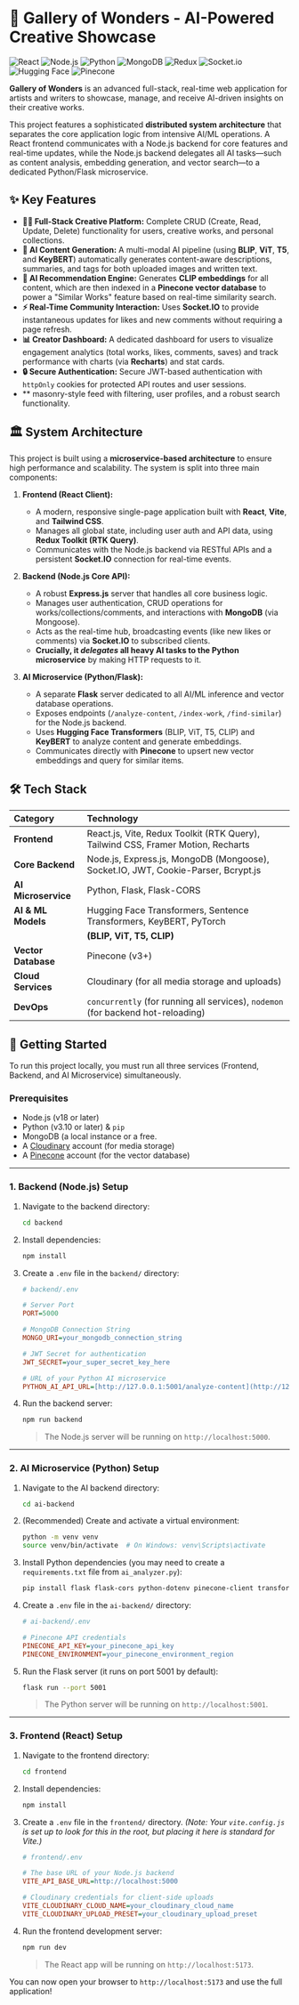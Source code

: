 # 🎨 Gallery of Wonders - AI-Powered Creative Showcase

![React](https://img.shields.io/badge/React-20232A?style=for-the-badge&logo=react&logoColor=61DAFB)
![Node.js](https://img.shields.io/badge/Node.js-339933?style=for-the-badge&logo=nodedotjs&logoColor=white)
![Python](https://img.shields.io/badge/Python-3776AB?style=for-the-badge&logo=python&logoColor=white)
![MongoDB](https://img.shields.io/badge/MongoDB-47A248?style=for-the-badge&logo=mongodb&logoColor=white)
![Redux](https://img.shields.io/badge/Redux-764ABC?style=for-the-badge&logo=redux&logoColor=white)
![Socket.io](https://img.shields.io/badge/Socket.io-010101?style=for-the-badge&logo=socketdotio&logoColor=white)
![Hugging Face](https://img.shields.io/badge/Hugging%20Face-Transformers-yellow?style=for-the-badge&logo=huggingface)
![Pinecone](https://img.shields.io/badge/Pinecone-Vector%20DB-blue?style=for-the-badge&logo=pinecone)

**Gallery of Wonders** is an advanced full-stack, real-time web application for artists and writers to showcase, manage, and receive AI-driven insights on their creative works.

This project features a sophisticated **distributed system architecture** that separates the core application logic from intensive AI/ML operations. A React frontend communicates with a Node.js backend for core features and real-time updates, while the Node.js backend delegates all AI tasks—such as content analysis, embedding generation, and vector search—to a dedicated Python/Flask microservice.


## ✨ Key Features

* **👨‍🎨 Full-Stack Creative Platform:** Complete CRUD (Create, Read, Update, Delete) functionality for users, creative works, and personal collections.
* **🤖 AI Content Generation:** A multi-modal AI pipeline (using **BLIP**, **ViT**, **T5**, and **KeyBERT**) automatically generates content-aware descriptions, summaries, and tags for both uploaded images and written text.
* **🧠 AI Recommendation Engine:** Generates **CLIP embeddings** for all content, which are then indexed in a **Pinecone vector database** to power a "Similar Works" feature based on real-time similarity search.
* **⚡ Real-Time Community Interaction:** Uses **Socket.IO** to provide instantaneous updates for likes and new comments without requiring a page refresh.
* **📊 Creator Dashboard:** A dedicated dashboard for users to visualize engagement analytics (total works, likes, comments, saves) and track performance with charts (via **Recharts**) and stat cards.
* **🔒 Secure Authentication:** Secure JWT-based authentication with `httpOnly` cookies for protected API routes and user sessions.
* ** masonry-style feed with filtering, user profiles, and a robust search functionality.

## 🏛️ System Architecture

This project is built using a **microservice-based architecture** to ensure high performance and scalability. The system is split into three main components:


1.  **Frontend (React Client):**
    * A modern, responsive single-page application built with **React**, **Vite**, and **Tailwind CSS**.
    * Manages all global state, including user auth and API data, using **Redux Toolkit (RTK Query)**.
    * Communicates with the Node.js backend via RESTful APIs and a persistent **Socket.IO** connection for real-time events.

2.  **Backend (Node.js Core API):**
    * A robust **Express.js** server that handles all core business logic.
    * Manages user authentication, CRUD operations for works/collections/comments, and interactions with **MongoDB** (via Mongoose).
    * Acts as the real-time hub, broadcasting events (like new likes or comments) via **Socket.IO** to subscribed clients.
    * **Crucially, it *delegates* all heavy AI tasks to the Python microservice** by making HTTP requests to it.

3.  **AI Microservice (Python/Flask):**
    * A separate **Flask** server dedicated to all AI/ML inference and vector database operations.
    * Exposes endpoints (`/analyze-content`, `/index-work`, `/find-similar`) for the Node.js backend.
    * Uses **Hugging Face Transformers** (BLIP, ViT, T5, CLIP) and **KeyBERT** to analyze content and generate embeddings.
    * Communicates directly with **Pinecone** to upsert new vector embeddings and query for similar items.

## 🛠️ Tech Stack

| Category | Technology |
| :--- | :--- |
| **Frontend** | React.js, Vite, Redux Toolkit (RTK Query), Tailwind CSS, Framer Motion, Recharts |
| **Core Backend** | Node.js, Express.js, MongoDB (Mongoose), Socket.IO, JWT, Cookie-Parser, Bcrypt.js |
| **AI Microservice** | Python, Flask, Flask-CORS |
| **AI & ML Models** | Hugging Face Transformers, Sentence Transformers, KeyBERT, PyTorch |
| | **(BLIP, ViT, T5, CLIP)** |
| **Vector Database** | Pinecone (v3+) |
| **Cloud Services** | Cloudinary (for all media storage and uploads) |
| **DevOps** | `concurrently` (for running all services), `nodemon` (for backend hot-reloading) |

## 🚀 Getting Started

To run this project locally, you must run all three services (Frontend, Backend, and AI Microservice) simultaneously.

### Prerequisites

* Node.js (v18 or later)
* Python (v3.10 or later) & `pip`
* MongoDB (a local instance or a free.
* A [Cloudinary](https://cloudinary.com/) account (for media storage)
* A [Pinecone](https://www.pinecone.io/) account (for the vector database)

---

### 1. Backend (Node.js) Setup

1.  Navigate to the backend directory:
    ```bash
    cd backend
    ```
2.  Install dependencies:
    ```bash
    npm install
    ```
3.  Create a `.env` file in the `backend/` directory:
    ```ini
    # backend/.env

    # Server Port
    PORT=5000

    # MongoDB Connection String
    MONGO_URI=your_mongodb_connection_string

    # JWT Secret for authentication
    JWT_SECRET=your_super_secret_key_here

    # URL of your Python AI microservice
    PYTHON_AI_API_URL=[http://127.0.0.1:5001/analyze-content](http://127.0.0.1:5001/analyze-content)
    ```
4.  Run the backend server:
    ```bash
    npm run backend
    ```
    > The Node.js server will be running on `http://localhost:5000`.

---

### 2. AI Microservice (Python) Setup

1.  Navigate to the AI backend directory:
    ```bash
    cd ai-backend
    ```
2.  (Recommended) Create and activate a virtual environment:
    ```bash
    python -m venv venv
    source venv/bin/activate  # On Windows: venv\Scripts\activate
    ```
3.  Install Python dependencies (you may need to create a `requirements.txt` file from `ai_analyzer.py`):
    ```bash
    pip install flask flask-cors python-dotenv pinecone-client transformers torch pillow keybert sentence-transformers
    ```
4.  Create a `.env` file in the `ai-backend/` directory:
    ```ini
    # ai-backend/.env

    # Pinecone API credentials
    PINECONE_API_KEY=your_pinecone_api_key
    PINECONE_ENVIRONMENT=your_pinecone_environment_region
    ```
5.  Run the Flask server (it runs on port 5001 by default):
    ```bash
    flask run --port 5001
    ```
    > The Python server will be running on `http://localhost:5001`.

---

### 3. Frontend (React) Setup

1.  Navigate to the frontend directory:
    ```bash
    cd frontend
    ```
2.  Install dependencies:
    ```bash
    npm install
    ```
3.  Create a `.env` file in the `frontend/` directory.
    *(Note: Your `vite.config.js` is set up to look for this in the root, but placing it here is standard for Vite.)*
    ```ini
    # frontend/.env

    # The base URL of your Node.js backend
    VITE_API_BASE_URL=http://localhost:5000

    # Cloudinary credentials for client-side uploads
    VITE_CLOUDINARY_CLOUD_NAME=your_cloudinary_cloud_name
    VITE_CLOUDINARY_UPLOAD_PRESET=your_cloudinary_upload_preset
    ```
4.  Run the frontend development server:
    ```bash
    npm run dev
    ```
    > The React app will be running on `http://localhost:5173`.

You can now open your browser to `http://localhost:5173` and use the full application!
